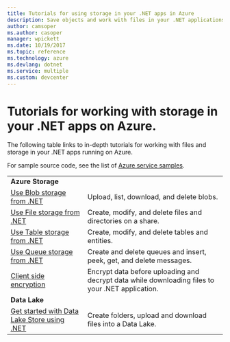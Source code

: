 ```yaml
---
title: Tutorials for using storage in your .NET apps in Azure
description: Save objects and work with files in your .NET applications running in Azure
author: camsoper
ms.author: casoper
manager: wpickett
ms.date: 10/19/2017
ms.topic: reference
ms.technology: azure
ms.devlang: dotnet
ms.service: multiple
ms.custom: devcenter
---
```


# Tutorials for working with storage in your .NET apps on Azure.

The following table links to in-depth tutorials for working with files and storage in your .NET apps running on Azure.

For sample source code, see the list of [Azure service samples](https://azure.microsoft.com/resources/samples/?platform=dotnet).

| | |
|---|---|
| **Azure Storage** ||
| [Use Blob storage from .NET][1] | Upload, list, download, and delete blobs. |
| [Use File storage from .NET][4] | Create, modify, and delete files and directories on a share. | 
| [Use Table storage from .NET][3] | Create, modify, and delete tables and entities. |
| [Use Queue storage from .NET][2] | Create and delete queues and insert, peek, get, and delete messages. |
| [Client side encryption][5] | Encrypt data before uploading and decrypt data while downloading files to your .NET application. 
|**Data Lake**||
| [Get started with Data Lake Store using .NET][6] | Create folders, upload and download files into a Data Lake. | 

[1]: /azure/storage/storage-dotnet-how-to-use-blobs
[2]: /azure/storage/storage-dotnet-how-to-use-queues
[3]: /azure/storage/storage-dotnet-how-to-use-tables
[4]: /azure/storage/storage-dotnet-how-to-use-files
[5]: /azure/storage/storage-client-side-encryption
[6]: /azure/data-lake-store/data-lake-store-get-started-net-sdk
